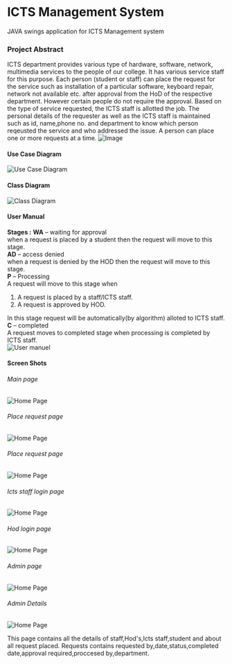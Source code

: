 # ICTS Management System
JAVA swings application for ICTS Management system

### Project Abstract

ICTS department provides various type of hardware, software, network, multimedia services to the people of our college. It has various service staff for this purpose. Each person (student or staff) can place the request for the service such as installation of a particular software, keyboard repair, network not available etc. after approval from the HoD of the respective department. However certain people do not require the approval. Based on the type of service requested, the ICTS staff is allotted the job. The personal details of the requester as well as the ICTS staff is maintained such as id, name,phone no. and department to know which person reqeusted the service and who addressed the issue. A person can place one or more requests at a time.
![Image](https://github.com/pavanbsp/ICTS-Management-System/blob/main/img.png)

#### Use Case Diagram
![Use Case Diagram](https://raw.githubusercontent.com/pavanbsp/ICTS-Management-System/main/Use%20case.jpg)

#### Class Diagram
![Class Diagram](https://raw.githubusercontent.com/pavanbsp/ICTS-Management-System/main/Class%20diagram.jpg)

#### User Manual 
**Stages :**
**WA** – waiting for approval<br/>
when a request is placed by a student then the request will move to this stage.<br/>
**AD** – access denied<br/>
when a request is denied by the HOD then the request will move to this stage.<br/>
**P** – Processing<br/> 
A request will move to this stage when
1. A request is placed by a staff/ICTS staff.
2. A request is approved by HOD.<br/>

In this stage request will be automatically(by algorithm) alloted to ICTS staff.<br/>
**C** – completed<br/> 
A request moves to completed stage when processing is completed by ICTS staff.<br/>
![User manuel](https://github.com/pavanbsp/ICTS-Management-System/blob/main/User%20manual.png)

#### Screen Shots

###### Main page
![Home Page](https://github.com/pavanbsp/ICTS-Management-System/blob/main/Page%20screenshots/Main%20page.png)
###### Place request page
![Home Page](https://github.com/pavanbsp/ICTS-Management-System/blob/main/Page%20screenshots/Place%20request%20page.png)
###### Place request page
![Home Page](https://github.com/pavanbsp/ICTS-Management-System/blob/main/Page%20screenshots/View%20request%20details%20page.png)
###### Icts staff login page
![Home Page](https://github.com/pavanbsp/ICTS-Management-System/blob/main/Page%20screenshots/Icts%20staff%20login%20page.png)
###### Hod login page
![Home Page](https://github.com/pavanbsp/ICTS-Management-System/blob/main/Page%20screenshots/Hod%20login%20page.png)
###### Admin page
![Home Page](https://github.com/pavanbsp/ICTS-Management-System/blob/main/Page%20screenshots/Admin%20login%20page.png)
###### Admin Details
![Home Page](https://github.com/pavanbsp/ICTS-Management-System/blob/main/Page%20screenshots/Admin%20data.png)

This page contains all the details of staff,Hod's,Icts staff,student and about all request placed.
Requests contains requested by,date,status,completed date,approval required,proccesed by,department.
